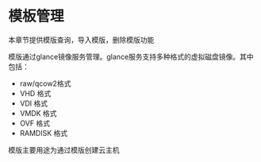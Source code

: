 # 模板管理

本章节提供模版查询，导入模版，删除模版功能

模版通过glance镜像服务管理。glance服务支持多种格式的虚拟磁盘镜像。其中包括：
* raw/qcow2格式
* VHD 格式
* VDI 格式
* VMDK 格式
* OVF 格式
* RAMDISK 格式

模版主要用途为通过模版创建云主机
